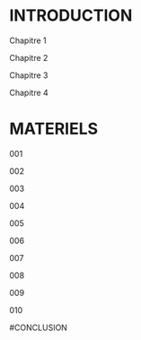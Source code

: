 # INTRODUCTION 
Chapitre 1

Chapitre 2

Chapitre 3

Chapitre 4

# MATERIELS

001

002

003

004

005

006

007

008

009

010

#CONCLUSION
